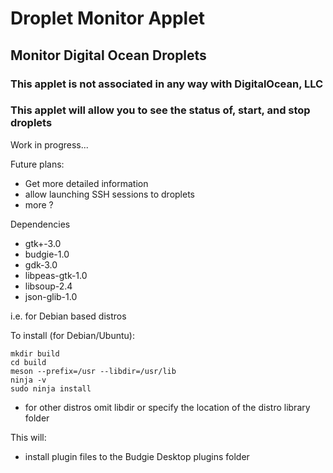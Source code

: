 # Droplet Monitor Applet

## Monitor Digital Ocean Droplets

### This applet is not associated in any way with DigitalOcean, LLC
### This applet will allow you to see the status of, start, and stop droplets

Work in progress...

Future plans:
* Get more detailed information
* allow launching SSH sessions to droplets
* more ?

Dependencies

* gtk+-3.0
* budgie-1.0
* gdk-3.0
* libpeas-gtk-1.0
* libsoup-2.4
* json-glib-1.0

i.e. for Debian based distros

To install (for Debian/Ubuntu):

    mkdir build
    cd build
    meson --prefix=/usr --libdir=/usr/lib
    ninja -v
    sudo ninja install

* for other distros omit libdir or specify the location of the distro library folder

This will:
* install plugin files to the Budgie Desktop plugins folder

